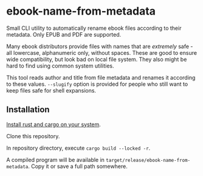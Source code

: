 # ebook-name-from-metadata

Small CLI utility to automatically rename ebook files according to their metadata.
Only EPUB and PDF are supported.

Many ebook distributors provide files with names that are _extremely_ safe - all lowercase, alphanumeric only, without spaces.
These are good to ensure wide compatibility, but look bad on local file system.
They also might be hard to find using common system utilities.

This tool reads author and title from file metadata and renames it according to these values.
`--slugify` option is provided for people who still want to keep files safe for shell expansions.

## Installation

[Install rust and cargo on your system](https://www.rust-lang.org/tools/install).

Clone this repository.

In repository directory, execute `cargo build --locked -r`.

A compiled program will be available in `target/release/ebook-name-from-metadata`.
Copy it or save a full path somewhere.

